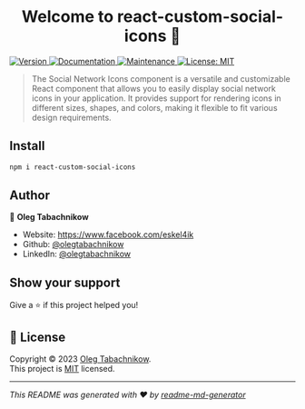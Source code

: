 <h1 align="center">Welcome to react-custom-social-icons 👋</h1>
<p>
  <a href="https://www.npmjs.com/package/react-custom-social-icons" target="_blank">
    <img alt="Version" src="https://img.shields.io/npm/v/react-custom-social-icons.svg">
  </a>
  <a href="https://github.com/olegtabachnikow/react-custom-social-icons#readme" target="_blank">
    <img alt="Documentation" src="https://img.shields.io/badge/documentation-yes-brightgreen.svg" />
  </a>
  <a href="https://github.com/olegtabachnikow/react-custom-social-icons/graphs/commit-activity" target="_blank">
    <img alt="Maintenance" src="https://img.shields.io/badge/Maintained%3F-yes-green.svg" />
  </a>
  <a href="https://github.com/olegtabachnikow/react-custom-social-icons/blob/master/LICENSE" target="_blank">
    <img alt="License: MIT" src="https://img.shields.io/github/license/olegtabachnikow/react-custom-social-icons" />
  </a>
</p>

> The Social Network Icons component is a versatile and customizable React component that allows you to easily display social network icons in your application. It provides support for rendering icons in different sizes, shapes, and colors, making it flexible to fit various design requirements.

## Install

```sh
npm i react-custom-social-icons
```

## Author

👤 **Oleg Tabachnikow**

- Website: https://www.facebook.com/eskel4ik
- Github: [@olegtabachnikow](https://github.com/olegtabachnikow)
- LinkedIn: [@olegtabachnikow](https://linkedin.com/in/olegtabachnikow)

## Show your support

Give a ⭐️ if this project helped you!

## 📝 License

Copyright © 2023 [Oleg Tabachnikow](https://github.com/olegtabachnikow).<br />
This project is [MIT](https://github.com/olegtabachnikow/react-custom-social-icons/blob/master/LICENSE) licensed.

---

_This README was generated with ❤️ by [readme-md-generator](https://github.com/kefranabg/readme-md-generator)_
